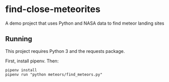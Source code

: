 # find-close-meteorites
A demo project that uses Python and NASA data to find meteor landing sites

## Running

This project requires Python 3 and the requests package.


First, install pipenv. Then:

```
pipenv install
pipenv run "python meteors/find_meteors.py"
```

